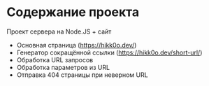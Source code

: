 # Содержание проекта
Проект сервера на Node.JS + сайт

- Основная страница (https://hikk0o.dev/)
- Генератор сокращённой ссылки (https://hikk0o.dev/short-url/) 
- Обработка URL запросов
- Обработка параметров из URL
- Отправка 404 страницы при неверном URL
